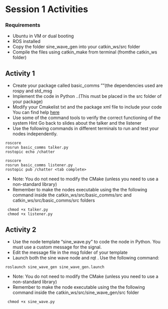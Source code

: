 # Session 1 Activities

### Requirements
* Ubuntu in VM or dual booting
* ROS installed
* Copy the folder sine_wave_gen into your catkin_ws/src folder
* Compile the files using catkin_make from terminal (fromthe catkin_ws folder)

## Activity 1 
* Create your package called basic_comms ””(the dependencies used are rospy and std_msg
* Implement the code in Python ..(This must be placed in the src folder of your package)
* Modify your Cmakelist txt and the package xml file to include your code You can find help [here](http://wiki.ros.org/ROS/Tutorials/WritingPublisherSubscriber%28python%29)
* Use some of the command tools to verify the correct functioning of the system Hint Go back to slides about the talker and the listener
* Use the following commands in different terminals to run and test your nodes independently.
```
roscore
rosrun basic_comms talker.py
rostopic echo /chatter
```
```
roscore
rosrun basic_comms listener.py
rostopic pub /chatter <tab complete>
```

  - Note: You do not need to modify the CMake (unless you need to use a non-standard library)
  - Remember to make the nodes executable using the the following command inside the catkin_ws/src/basic_comms/src and catkin_ws/src/basic_comms/src
 folders 
```
 chmod +x talker.py
 chmod +x listener.py
```

## Activity 2
* Use the node template “sine_wave.py” to code the node in Python. You must use a custom message
for the signal.
* Edit the message file in the msg folder of your template
* Launch both the sine wave node and rqt . Use the following command:
```
roslaunch sine_wave_gen sine_wave_gen.launch
```
  - Note: You do not need to modify the CMake (unless you need to use a non-standard library)
  - Remember to make the node executable using the the following command inside the catkin_ws/src/sine_wave_gen/src
 folder 
```
 chmod +x sine_wave.py 
```
